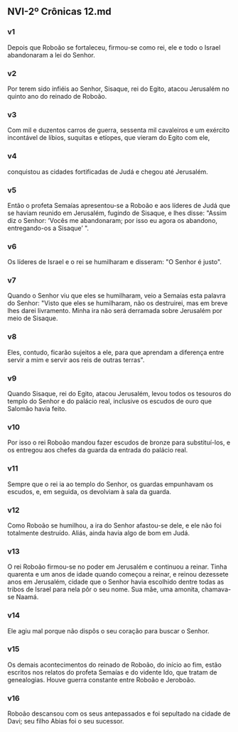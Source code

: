 ## NVI-2º Crônicas 12.md
### v1
 Depois que Roboão se fortaleceu, firmou-se como rei, ele e todo o Israel abandonaram a lei do Senhor.
### v2
 Por terem sido infiéis ao Senhor, Sisaque, rei do Egito, atacou Jerusalém no quinto ano do reinado de Roboão.
### v3
 Com mil e duzentos carros de guerra, sessenta mil cavaleiros e um exército incontável de líbios, suquitas e etíopes, que vieram do Egito com ele,
### v4
 conquistou as cidades fortificadas de Judá e chegou até Jerusalém.
### v5
 Então o profeta Semaías apresentou-se a Roboão e aos líderes de Judá que se haviam reunido em Jerusalém, fugindo de Sisaque, e lhes disse: "Assim diz o Senhor: ‘Vocês me abandonaram; por isso eu agora os abandono, entregando-os a Sisaque’ ".
### v6
 Os líderes de Israel e o rei se humilharam e disseram: "O Senhor é justo".
### v7
 Quando o Senhor viu que eles se humilharam, veio a Semaías esta palavra do Senhor: "Visto que eles se humilharam, não os destruirei, mas em breve lhes darei livramento. Minha ira não será derramada sobre Jerusalém por meio de Sisaque.
### v8
 Eles, contudo, ficarão sujeitos a ele, para que aprendam a diferença entre servir a mim e servir aos reis de outras terras".
### v9
 Quando Sisaque, rei do Egito, atacou Jerusalém, levou todos os tesouros do templo do Senhor e do palácio real, inclusive os escudos de ouro que Salomão havia feito.
### v10
 Por isso o rei Roboão mandou fazer escudos de bronze para substituí-los, e os entregou aos chefes da guarda da entrada do palácio real.
### v11
 Sempre que o rei ia ao templo do Senhor, os guardas empunhavam os escudos, e, em seguida, os devolviam à sala da guarda.
### v12
 Como Roboão se humilhou, a ira do Senhor afastou-se dele, e ele não foi totalmente destruído. Aliás, ainda havia algo de bom em Judá.
### v13
 O rei Roboão firmou-se no poder em Jerusalém e continuou a reinar. Tinha quarenta e um anos de idade quando começou a reinar, e reinou dezessete anos em Jerusalém, cidade que o Senhor havia escolhido dentre todas as tribos de Israel para nela pôr o seu nome. Sua mãe, uma amonita, chamava-se Naamá.
### v14
 Ele agiu mal porque não dispôs o seu coração para buscar o Senhor.
### v15
 Os demais acontecimentos do reinado de Roboão, do início ao fim, estão escritos nos relatos do profeta Semaías e do vidente Ido, que tratam de genealogias. Houve guerra constante entre Roboão e Jeroboão.
### v16
 Roboão descansou com os seus antepassados e foi sepultado na cidade de Davi; seu filho Abias foi o seu sucessor.
